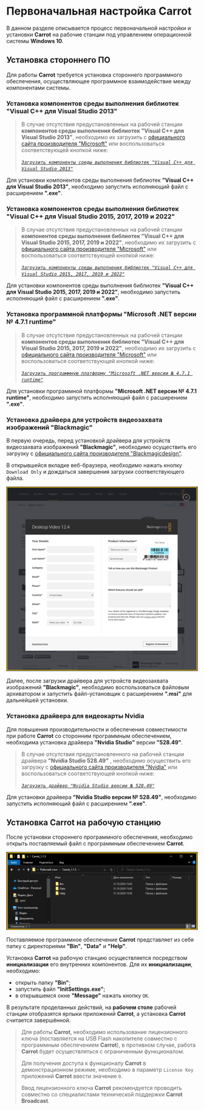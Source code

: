 # Первоначальная настройка Carrot

В данном разделе описывается процесс первоначальной настройки и установки **Carrot** на рабочие станции под управлением операционной системы **Windows 10**.

## Установка стороннего ПО

Для работы **Carrot** требуется установка стороннего программного обеспечения, осуществляющее программное взаимодействие между компонентами системы. 

### Установка компонентов среды выполнения библиотек "Visual C++ для Visual Studio 2013"

>В случае отсутствия предустановленных на рабочей станции **компонентов среды выполнения библиотек "Visual C++ для Visual Studio 2013"**, необходимо их загрузить с [официального сайта производителя "Microsoft"](https://www.microsoft.com/ru-ru/download/details.aspx?id=40784) или воспользоваться соответствующей кнопкой ниже:
>
>*[`Загрузить компоненты среды выполнения библиотек "Visual C++ для Visual Studio 2013"`](https://aka.ms/highdpimfc2013x64enu)*

 Для установки компонентов среды выполнения библиотек **"Visual C++ для Visual Studio 2013"**, необходимо запустить исполняющий файл с расширением **".exe"**. 

### Установка компонентов среды выполнения библиотек "Visual C++ для Visual Studio 2015, 2017, 2019 и 2022"

>В случае отсутствия предустановленных на рабочей станции **компонентов среды выполнения библиотек "Visual C++ для Visual Studio 2015, 2017, 2019 и 2022"**, необходимо их загрузить с [официального сайта производителя "Microsoft"](https://learn.microsoft.com/ru-ru/cpp/windows/latest-supported-vc-redist?view=msvc-170#visual-studio-2015-2017-2019-and-2022) или воспользоваться соответствующей кнопкой ниже:
>
>*[`Загрузить компоненты среды выполнения библиотек "Visual C++ для Visual Studio 2015, 2017, 2019 и 2022"`](https://aka.ms/vs/17/release/vc_redist.x64.exe)*

 Для установки компонентов среды выполнения библиотек **"Visual C++ для Visual Studio 2015, 2017, 2019 и 2022"**, необходимо запустить исполняющий файл с расширением **".exe"**. 

### Установка программной платформы "Microsoft .NET версии № 4.7.1 runtime"

>В случае отсутствия предустановленных на рабочей станции **компонентов среды выполнения библиотек "Visual C++ для Visual Studio 2015, 2017, 2019 и 2022"**, необходимо их загрузить с [официального сайта производителя "Microsoft"](https://dotnet.microsoft.com/en-us/download/dotnet-framework/thank-you/net471-offline-installer) или воспользоваться соответствующей кнопкой ниже:
>
>*[`Загрузить программную платформу "Microsoft .NET версии № 4.7.1 runtime"`](https://dotnet.microsoft.com/en-us/download/dotnet-framework/thank-you/net471-offline-installer)*

 Для установки программной платформы **"Microsoft .NET версии № 4.7.1 runtime"**, необходимо запустить исполняющий файл с расширением **".exe"**. 

### Установка драйвера для устройств видеозахвата изображений "Blackmagic"

В первую очередь, перед установкой драйвера для устройств видеозахвата изображений **"Blackmagic"**, необходимо осуществить его загрузку с [официального сайта производителя "Blackmagicdesign"](https://www.blackmagicdesign.com/support/download/2de27a45d5454a0aa37353b4a742c179/Windows).

В открывшейся вкладке веб-браузера, необходимо нажать кнопку `Download Only` и дождаться завершения загрузки соответствующего файла.

![BMD Install](..\images\1.1.5\Initial%20Setup\BMD%20Install.png)

Далее, после загрузки драйвера для устройств видеозахвата изображений **"Blackmagic"**, необходимо воспользоваться файловым архиватором и запустить файл-установщик с расширением **".msi"** для дальнейшей установки. 

### Установка драйвера для видеокарты Nvidia

Для повышения производительности и обеспечения совместимости при работе **Carrot** со сторонним программным обеспечением, необходима установка драйвера **"Nvidia Studio"** версии **"528.49"**.

>В случае отсутствия предустановленного на рабочей станции драйвера **"Nvidia Studio 528.49"** , необходимо осуществить его загрузку с [официального сайта производителя "Nvidia"](https://www.nvidia.com/en-us/drivers/details/199662/) или воспользоваться соответствующей кнопкой ниже:
>
>*[`Загрузить драйвер "Nvidia Studio версии № 528.49"`](https://us.download.nvidia.com/Windows/528.49/528.49-desktop-win10-win11-64bit-international-nsd-dch-whql.exe)*

 Для установки драйвера **"Nvidia Studio версии № 528.49"**, необходимо запустить исполняющий файл с расширением **".exe"**. 
## Установка Carrot на рабочую станцию

После установки стороннего программного обеспечения, необходимо открыть поставляемый файл с программным обеспечением **Carrot**. 

![Carrot Folder Contents](..\images\1.1.5\Initial%20Setup\Carrot%20Folder%20Contents.png)

Поставляемое программное обеспечение **Carrot** представляет из себя папку с директориями **"Bin"**, **"Data"** и **"Help"**.

Установка **Carrot** на рабочую станцию осуществляется посредством **инициализации** его внутренних компонентов. Для их **инициализации**, необходимо:

- открыть папку **"Bin"**;
- запустить файл **"InitSettings.exe"**;
- в открывшемся окне **"Message"** нажать кнопку `ОК`.

В результате проделанных действий, на **рабочем столе** рабочей станции отобразятся ярлыки приложений **Carrot**, а установка **Carrot** считается завершённой.

>Для работы **Carrot**, необходимо использование лицензионного ключа (поставляется на USB Flash накопителе совместно с программным обеспечением **Carrot**), в противном случае, работа **Carrot** будет осуществляться с ограниченным функционалом.
>
>Для получения доступа к функционалу **Carrot** в демонстрационном режиме, необходимо в параметр `License Key` приложений **Carrot** ввести значение `0`.
>
>Ввод лицензионного ключа **Carrot** рекомендуется проводить совместно со специалистами технической поддержки **Carrot Broadcast**. 
